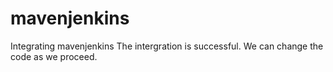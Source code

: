 # mavenjenkins
Integrating mavenjenkins
The intergration is successful. We can change the code as we proceed. 
